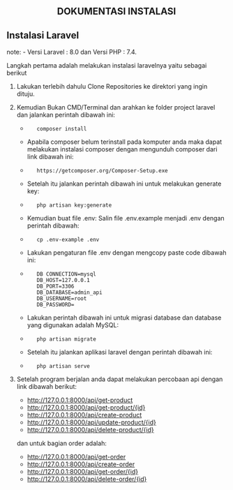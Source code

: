 <h2 align="center">DOKUMENTASI INSTALASI</h2>

## Instalasi Laravel

note: 
     -     Versi Laravel : 8.0 dan Versi PHP : 7.4.

Langkah pertama adalah melakukan instalasi laravelnya yaitu sebagai berikut
1. Lakukan terlebih dahulu Clone Repositories ke direktori yang ingin dituju.
2. Kemudian Bukan CMD/Terminal dan arahkan ke folder project laravel dan jalankan perintah dibawah ini:
   -        composer install
   -    Apabila composer belum terinstall pada komputer anda maka dapat melakukan instalasi composer dengan mengunduh composer dari link dibawah ini:
   -        https://getcomposer.org/Composer-Setup.exe
   -    Setelah itu jalankan perintah dibawah ini untuk melakukan generate key:
   -        php artisan key:generate
   -    Kemudian buat file .env: Salin file .env.example menjadi .env dengan perintah dibawah:
   -        cp .env-example .env
   -    Lakukan pengaturan file .env dengan mengcopy paste code dibawah ini:
   -        DB CONNECTION=mysql
            DB_HOST=127.0.0.1
            DB_PORT=3306
            DB_DATABASE=admin_api
            DB_USERNAME=root
            DB_PASSWORD=
            
            
   -    Lakukan perintah dibawah ini untuk migrasi database dan database yang digunakan adalah MySQL:
   -        php artisan migrate
   -    Setelah itu jalankan aplikasi laravel dengan perintah dibawah ini:
   -        php artisan serve

3. Setelah program berjalan anda dapat melakukan percobaan api dengan link dibawah berikut:
   -    http://127.0.0.1:8000/api/get-product
   -    http://127.0.0.1:8000/api/get-product/{id}
   -    http://127.0.0.1:8000/api/create-product
   -    http://127.0.0.1:8000/api/update-product/{id}
   -    http://127.0.0.1:8000/api/delete-product/{id}
   
   dan untuk bagian order adalah:
   -    http://127.0.0.1:8000/api/get-order
   -    http://127.0.0.1:8000/api/create-order
   -    http://127.0.0.1:8000/api/get-order/{id}  
   -    http://127.0.0.1:8000/api/delete-order/{id}
